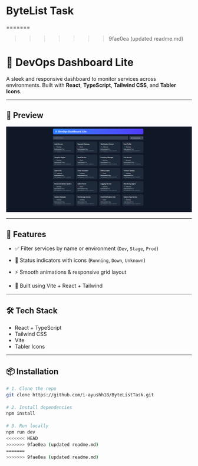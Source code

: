 ByteList Task
=======
=======
>>>>>>> 9fae0ea (updated readme.md)
# 🚀 DevOps Dashboard Lite

A sleek and responsive dashboard to monitor services across environments. Built with **React**, **TypeScript**, **Tailwind CSS**, and **Tabler Icons**.

---

## 📸 Preview

![Screenshot](./assets/screenshot.png)

---

## 🌟 Features

- ✅ Filter services by name or environment (`Dev`, `Stage`, `Prod`)
- 🎯 Status indicators with icons (`Running`, `Down`, `Unknown`)

- ⚡ Smooth animations & responsive grid layout
- 🧩 Built using Vite + React + Tailwind

---

## 🛠️ Tech Stack

- React + TypeScript
- Tailwind CSS
- Vite
- Tabler Icons

---

## 📦 Installation

```bash
# 1. Clone the repo
git clone https://github.com/i-ayushh18/ByteListTask.git

# 2. Install dependencies
npm install

# 3. Run locally
npm run dev
<<<<<<< HEAD
>>>>>>> 9fae0ea (updated readme.md)
=======
>>>>>>> 9fae0ea (updated readme.md)
